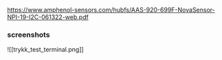 https://www.amphenol-sensors.com/hubfs/AAS-920-699F-NovaSensor-NPI-19-I2C-061322-web.pdf

### screenshots
![[trykk_test_terminal.png]]
